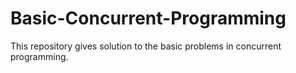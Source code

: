 # Basic-Concurrent-Programming
This repository gives solution to the basic problems in concurrent programming.
